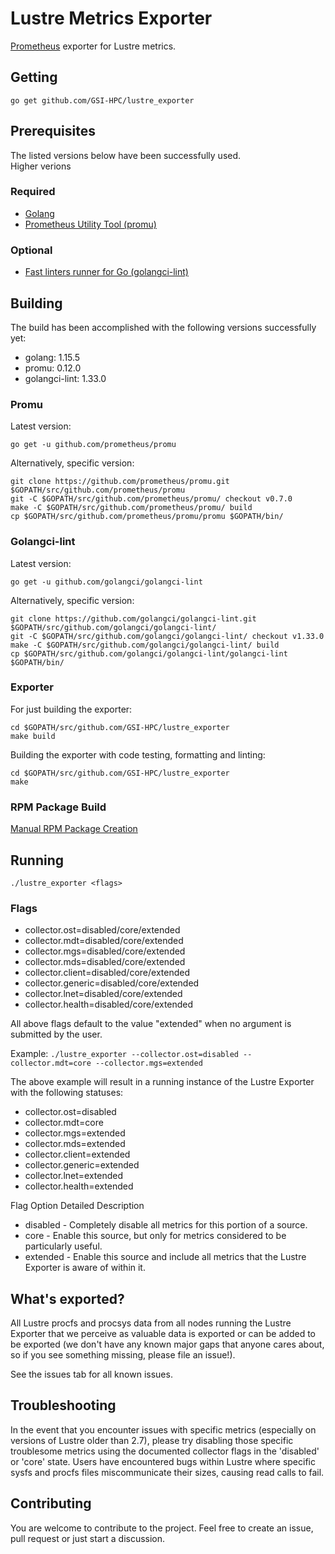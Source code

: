 # Lustre Metrics Exporter

<!-- TODO: Create an issue for both, if necessary.
[![Go Report Card](https://goreportcard.com/badge/github.com/HewlettPackard/lustre_exporter)](https://goreportcard.com/report/github.com/HewlettPackard/lustre_exporter)
[![Build Status](https://travis-ci.org/HewlettPackard/lustre_exporter.svg?branch=master)](https://travis-ci.org/HewlettPackard/lustre_exporter)
-->

[Prometheus](https://prometheus.io/) exporter for Lustre metrics.

## Getting

```
go get github.com/GSI-HPC/lustre_exporter
```
## Prerequisites

The listed versions below have been successfully used.  
Higher verions 

### Required

* [Golang](https://golang.org/)
* [Prometheus Utility Tool (promu)](https://github.com/prometheus/promu)

### Optional

* [Fast linters runner for Go (golangci-lint)](https://github.com/golangci/golangci-lint)

## Building

The build has been accomplished with the following versions successfully yet:  

* golang: 1.15.5
* promu: 0.12.0
* golangci-lint: 1.33.0

### Promu

Latest version:  

`go get -u github.com/prometheus/promu`

Alternatively, specific version:  

```
git clone https://github.com/prometheus/promu.git $GOPATH/src/github.com/prometheus/promu
git -C $GOPATH/src/github.com/prometheus/promu/ checkout v0.7.0
make -C $GOPATH/src/github.com/prometheus/promu/ build
cp $GOPATH/src/github.com/prometheus/promu/promu $GOPATH/bin/
```

### Golangci-lint

Latest version:  

`go get -u github.com/golangci/golangci-lint`

Alternatively, specific version:  

```
git clone https://github.com/golangci/golangci-lint.git $GOPATH/src/github.com/golangci/golangci-lint/
git -C $GOPATH/src/github.com/golangci/golangci-lint/ checkout v1.33.0
make -C $GOPATH/src/github.com/golangci/golangci-lint/ build
cp $GOPATH/src/github.com/golangci/golangci-lint/golangci-lint $GOPATH/bin/
```

### Exporter

For just building the exporter:

```
cd $GOPATH/src/github.com/GSI-HPC/lustre_exporter
make build
```

Building the exporter with code testing, formatting and linting:

```
cd $GOPATH/src/github.com/GSI-HPC/lustre_exporter
make
```

### RPM Package Build

[Manual RPM Package Creation](rpm/README.md)

## Running

```
./lustre_exporter <flags>
```

### Flags

* collector.ost=disabled/core/extended
* collector.mdt=disabled/core/extended
* collector.mgs=disabled/core/extended
* collector.mds=disabled/core/extended
* collector.client=disabled/core/extended
* collector.generic=disabled/core/extended
* collector.lnet=disabled/core/extended
* collector.health=disabled/core/extended

All above flags default to the value "extended" when no argument is submitted by the user.

Example: `./lustre_exporter --collector.ost=disabled --collector.mdt=core --collector.mgs=extended`

The above example will result in a running instance of the Lustre Exporter with the following statuses:
* collector.ost=disabled
* collector.mdt=core
* collector.mgs=extended
* collector.mds=extended
* collector.client=extended
* collector.generic=extended
* collector.lnet=extended
* collector.health=extended

Flag Option Detailed Description

- disabled - Completely disable all metrics for this portion of a source.
- core - Enable this source, but only for metrics considered to be particularly useful.
- extended - Enable this source and include all metrics that the Lustre Exporter is aware of within it.

## What's exported?

All Lustre procfs and procsys data from all nodes running the Lustre Exporter that we perceive as valuable data is exported or can be added to be exported (we don't have any known major gaps that anyone cares about, so if you see something missing, please file an issue!).

See the issues tab for all known issues.

## Troubleshooting

In the event that you encounter issues with specific metrics (especially on versions of Lustre older than 2.7), please try disabling those specific troublesome metrics using the documented collector flags in the 'disabled' or 'core' state. Users have encountered bugs within Lustre where specific sysfs and procfs files miscommunicate their sizes, causing read calls to fail.

## Contributing

You are welcome to contribute to the project.
Feel free to create an issue, pull request or just start a discussion.
